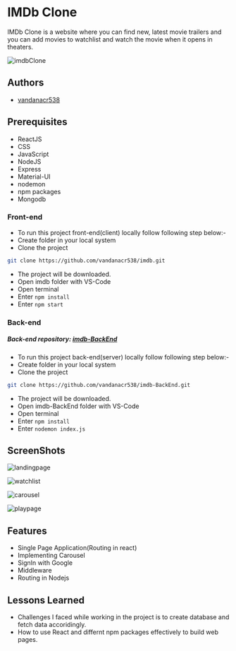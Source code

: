 # IMDb Clone

IMDb Clone is a website where you can find new, latest movie trailers and you can add movies to watchlist and watch the movie when it opens in theaters.

![imdbClone](https://github.com/vandanacr538/imdb/assets/120461751/d51e2cc3-d417-4c1d-895f-d1df9efa8dd8)

## Authors

- [vandanacr538](https://github.com/vandanacr538)

## Prerequisites

- ReactJS
- CSS
- JavaScript
- NodeJS
- Express
- Material-UI
- nodemon
- npm packages
- Mongodb

### Front-end

- To run this project front-end(client) locally follow following step below:-
- Create folder in your local system
- Clone the project
```bash
git clone https://github.com/vandanacr538/imdb.git
```
- The project will be downloaded.
- Open imdb folder with VS-Code
- Open terminal
- Enter `npm install`
- Enter `npm start`

### Back-end

##### Back-end repository: [imdb-BackEnd](https://github.com/vandanacr538/imdb-BackEnd.git)

- To run this project back-end(server) locally follow following step below:-
- Create folder in your local system
- Clone the project
```bash
git clone https://github.com/vandanacr538/imdb-BackEnd.git
```
- The project will be downloaded.
- Open imdb-BackEnd folder with VS-Code
- Open terminal
- Enter `npm install`
- Enter `nodemon index.js`

## ScreenShots

![landingpage](https://github.com/vandanacr538/imdb/assets/120461751/17f048a3-bc93-42d9-8909-50dc6c2b4943)

![watchlist](https://github.com/vandanacr538/imdb/assets/120461751/145aba40-511f-4728-8c54-938415bb15e6)

![carousel](https://github.com/vandanacr538/imdb/assets/120461751/fd4dffa8-818b-493c-b808-596163bd4f48)

![playpage](https://github.com/vandanacr538/imdb/assets/120461751/f2d9ff6c-f5be-4b85-9cd0-634a72b939f4)

## Features

- Single Page Application(Routing in react)
- Implementing Carousel
- SignIn with Google
- Middleware
- Routing in Nodejs

## Lessons Learned

- Challenges I faced while working in the project is to create database and fetch data accoridingly.
- How to use React and differnt npm packages effectively to build web pages.
